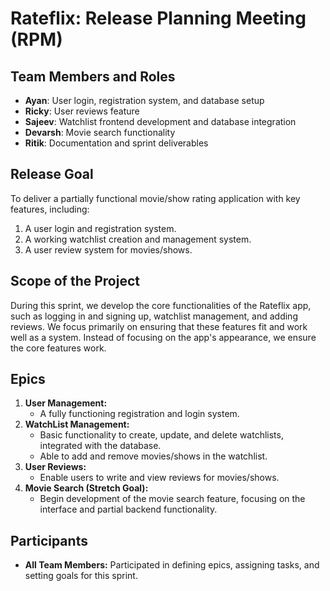 # **Rateflix: Release Planning Meeting (RPM)**

## **Team Members and Roles**
- **Ayan**: User login, registration system, and database setup
- **Ricky**: User reviews feature
- **Sajeev**: Watchlist frontend development and database integration
- **Devarsh**: Movie search functionality
- **Ritik**: Documentation and sprint deliverables

## **Release Goal**
To deliver a partially functional movie/show rating application with key features, including:
1. A user login and registration system.
2. A working watchlist creation and management system.
3. A user review system for movies/shows.

## **Scope of the Project**
During this sprint, we develop the core functionalities of the Rateflix app, such as logging in and signing up, watchlist management, and adding reviews. We focus primarily on ensuring that these features fit and work well as a system. Instead of focusing on the app's appearance, we ensure the core features work.
## **Epics**
1. **User Management:**
   - A fully functioning registration and login system.
2. **WatchList Management:**
   - Basic functionality to create, update, and delete watchlists, integrated with the database.
   - Able to add and remove movies/shows in the watchlist.
3. **User Reviews:**
   - Enable users to write and view reviews for movies/shows.
4. **Movie Search (Stretch Goal):**
   - Begin development of the movie search feature, focusing on the interface and partial backend functionality.

## **Participants**
- **All Team Members:** Participated in defining epics, assigning tasks, and setting goals for this sprint.

